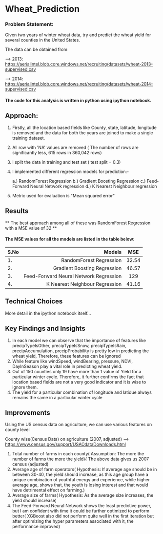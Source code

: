 # Wheat_Prediction

### Problem Statement:
Given two years of winter wheat data, try and predict the wheat yield for several counties in the United States.

The data can be obtained from

--> 2013: https://aerialintel.blob.core.windows.net/recruiting/datasets/wheat-2013-supervised.csv

--> 2014: https://aerialintel.blob.core.windows.net/recruiting/datasets/wheat-2014-supervised.csv

#### The code for this analysis is written in python using ipython notebook.

## Approach:
1. Firstly, all the location based fields like County, state, latitude, longitude is removed and the data for both the years are joined to make a single training dataset.
2. All row with 'NA' values are removed ( The number of rows are significantly less, 615 rows in 360,042 rows)
3. I split the data in training and test set ( test split = 0.3)
4. I implemented different regression models for prediction:-

     a.) RandomForest Regression
     b.) Gradient Boosting Regression
     c.) Feed-Forward Neural Network regression
     d.) K Nearest Neighbour regression
5. Metric used for evaluation is "Mean squared error"

## Results
** The best approach among all of these was RandomForest Regression with a MSE value of 32 **

#### The MSE values for all the models are listed in the table below:

|S.No|                   Models               |     MSE       |
|----| -------------------------------------: |:-------------:| 
| 1. | RandomForest Regression                |     32.54     |
| 2. | Gradient Boosting Regression           |     46.57     |
| 3. | Feed-Forward Neural Network Regression |     129       |
| 4. | K Nearest Neighbour Regression         |     41.16     |

## Technical Choices
More detail in the ipython notebook itself...

## Key Findings and Insights
1. In each model we can observe that the importance of features like precipTypeIsOther, precipTypeIsSnow, precipTypeIsRain, precipAccumulation, precipProbability is pretty low in predicting the wheat yield, Therefore, these features can be ignored
2. While feature like windSpeed, windBearing, pressure, NDVI, DayInSeason play a vital role in predicting wheat yield.
3. Out of 150 counties only 19 have more than 1 value of Yield for a particular winter cycle. Therefore, it further confirms the fact that location based fields are not a very good indicator and it is wise to ignore them.
4. The yield for a particular combination of longitude and latidue always remains the same in a particular winter cycle


## Improvements
Using the US census data on agriculture, we can use various features on county level

County wise(Census Data) on agriculture (2007, adjusted) --> https://www.census.gov/support/USACdataDownloads.html

1. Total number of farms in each county( Assumption: The more the number of farms the more the yield){ The above data gives us 2007 census (adjusted)
2. Average age of farm operators( Hypothesis: If average age should be in between 30-40, the yield should increase, as this age group have a unique combination of youthful energy and experience, while higher average age, shows that, the youth is losing interest and that would have detrimental effect on farming.)
3. Average size of farms( Hypothesis: As the average size increases, the yield should increase)
4. The Feed-Forward Neural Network shows the least predictive power, but I am confident with time it could be further optimized to perform better( XGBoost also did not perform quite well in the first iteration but after optimizing the hyper parameters associated with it, the performance improved)

